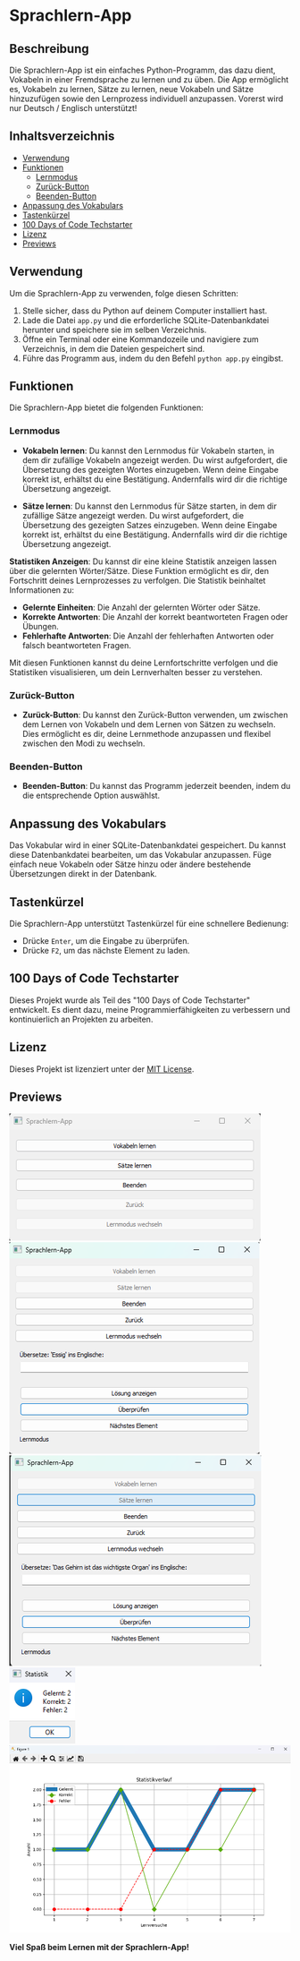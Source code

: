 # Sprachlern-App

## Beschreibung
Die Sprachlern-App ist ein einfaches Python-Programm, das dazu dient, Vokabeln in einer Fremdsprache zu lernen und zu üben. Die App ermöglicht es, Vokabeln zu lernen, Sätze zu lernen, neue Vokabeln und Sätze hinzuzufügen sowie den Lernprozess individuell anzupassen. Vorerst wird nur Deutsch / Englisch unterstützt!

## Inhaltsverzeichnis
- [Verwendung](#verwendung)
- [Funktionen](#funktionen)
  - [Lernmodus](#lernmodus)
  - [Zurück-Button](#zurück-button)
  - [Beenden-Button](#beenden-button)
- [Anpassung des Vokabulars](#anpassung-des-vokabulars)
- [Tastenkürzel](#tastenkürzel)
- [100 Days of Code Techstarter](#100-days-of-code-techstarter)
- [Lizenz](#license)
- [Previews](#previews)

## Verwendung
Um die Sprachlern-App zu verwenden, folge diesen Schritten:

1. Stelle sicher, dass du Python auf deinem Computer installiert hast.
2. Lade die Datei `app.py` und die erforderliche SQLite-Datenbankdatei herunter und speichere sie im selben Verzeichnis.
3. Öffne ein Terminal oder eine Kommandozeile und navigiere zum Verzeichnis, in dem die Dateien gespeichert sind.
4. Führe das Programm aus, indem du den Befehl `python app.py` eingibst.

## Funktionen
Die Sprachlern-App bietet die folgenden Funktionen:

### Lernmodus
- **Vokabeln lernen**: Du kannst den Lernmodus für Vokabeln starten, in dem dir zufällige Vokabeln angezeigt werden. Du wirst aufgefordert, die Übersetzung des gezeigten Wortes einzugeben. Wenn deine Eingabe korrekt ist, erhältst du eine Bestätigung. Andernfalls wird dir die richtige Übersetzung angezeigt.

- **Sätze lernen**: Du kannst den Lernmodus für Sätze starten, in dem dir zufällige Sätze angezeigt werden. Du wirst aufgefordert, die Übersetzung des gezeigten Satzes einzugeben. Wenn deine Eingabe korrekt ist, erhältst du eine Bestätigung. Andernfalls wird dir die richtige Übersetzung angezeigt.

**Statistiken Anzeigen**: Du kannst dir eine kleine Statistik anzeigen lassen über die gelernten Wörter/Sätze. Diese Funktion ermöglicht es dir, den Fortschritt deines Lernprozesses zu verfolgen. Die Statistik beinhaltet Informationen zu:

- **Gelernte Einheiten**: Die Anzahl der gelernten Wörter oder Sätze.
- **Korrekte Antworten**: Die Anzahl der korrekt beantworteten Fragen oder Übungen.
- **Fehlerhafte Antworten**: Die Anzahl der fehlerhaften Antworten oder falsch beantworteten Fragen.

Mit diesen Funktionen kannst du deine Lernfortschritte verfolgen und die Statistiken visualisieren, um dein Lernverhalten besser zu verstehen.

### Zurück-Button
- **Zurück-Button**: Du kannst den Zurück-Button verwenden, um zwischen dem Lernen von Vokabeln und dem Lernen von Sätzen zu wechseln. Dies ermöglicht es dir, deine Lernmethode anzupassen und flexibel zwischen den Modi zu wechseln.

### Beenden-Button
- **Beenden-Button**: Du kannst das Programm jederzeit beenden, indem du die entsprechende Option auswählst.

## Anpassung des Vokabulars
Das Vokabular wird in einer SQLite-Datenbankdatei gespeichert. Du kannst diese Datenbankdatei bearbeiten, um das Vokabular anzupassen. Füge einfach neue Vokabeln oder Sätze hinzu oder ändere bestehende Übersetzungen direkt in der Datenbank.

## Tastenkürzel
Die Sprachlern-App unterstützt Tastenkürzel für eine schnellere Bedienung:
- Drücke `Enter`, um die Eingabe zu überprüfen.
- Drücke `F2`, um das nächste Element zu laden.

## 100 Days of Code Techstarter
Dieses Projekt wurde als Teil des "100 Days of Code Techstarter" entwickelt. Es dient dazu, meine Programmierfähigkeiten zu verbessern und kontinuierlich an Projekten zu arbeiten.

## Lizenz
Dieses Projekt ist lizenziert unter der [MIT License](LICENSE).

## Previews

![preview](preview.png) ![preview-vokabeln](preview1.png) ![preview-sätze](preview2.png) ![stats_1](stats_1.png) ![stats_2](stats_2.png)

**Viel Spaß beim Lernen mit der Sprachlern-App!**

